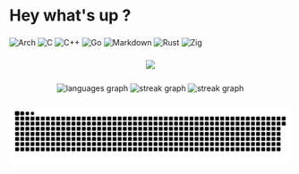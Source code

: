<h1 align="left">Hey what's up ?</h1>

###

![Arch](https://img.shields.io/badge/Arch%20Linux-1793D1?logo=arch-linux&logoColor=fff&style=for-the-badge)
![C](https://img.shields.io/badge/c-%2300599C.svg?style=for-the-badge&logo=c&logoColor=white)
![C++](https://img.shields.io/badge/c++-%2300599C.svg?style=for-the-badge&logo=c%2B%2B&logoColor=white)
![Go](https://img.shields.io/badge/go-%2300ADD8.svg?style=for-the-badge&logo=go&logoColor=white)
![Markdown](https://img.shields.io/badge/markdown-%23000000.svg?style=for-the-badge&logo=markdown&logoColor=white)
![Rust](https://img.shields.io/badge/rust-%23000000.svg?style=for-the-badge&logo=rust&logoColor=white)
![Zig](https://img.shields.io/badge/Zig-%23F7A41D.svg?style=for-the-badge&logo=zig&logoColor=white)

###

<div align="center">
  <img src="https://profile-counter.glitch.me/cfrancie/count.svg?"  />
</div>

###

<div align="center">
  <img src="https://github-readme-stats.vercel.app/api/top-langs?username=wmemcpy&locale=en&hide_title=false&layout=compact&card_width=320&langs_count=5&theme=tokyonight&hide_border=false&order=2" height="150" alt="languages graph"  />
  <img src="https://streak-stats.demolab.com?user=wmemcpy&locale=en&mode=daily&theme=tokyonight&hide_border=false&border_radius=5&date_format=j/n[/Y]&order=3" height="150" alt="streak graph"  />
  <img src="https://github-readme-activity-graph.vercel.app/graph?username=wmemcpy&theme=tokyo-night" height="280" alt="streak graph"  />
</div>


###
<div align="center">
  <picture>
    <source media="(prefers-color-scheme: dark)" srcset="https://raw.githubusercontent.com/cfrancie/cfrancie/output/github-contribution-grid-snake-dark.svg">
    <source media="(prefers-color-scheme: light)" srcset="https://raw.githubusercontent.com/cfrancie/cfrancie/output/github-contribution-grid-snake.svg">
    <img alt="github contribution grid snake animation" src="https://raw.githubusercontent.com/cfrancie/cfrancie/output/github-contribution-grid-snake.svg">
  </picture>
</div>

###
